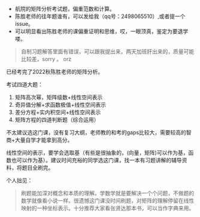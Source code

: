 - 航院的矩阵分析考试题，偏重范数和计算。
- 陈胜老师的往年题谁有，可以发给我（qq号：2498065510）,或者提一个issue。
- 可以明显看出陈胜老师的课偏重证明和思维，哎，一眼顶真，鉴定为要退学喽。



> 自制习题解答里面有错误，可以跟我提出来，两天加班肝出来的，质量可能比较差，sorry 。 orz



 已经考完了2022秋陈胜老师的矩阵分析。

考试四道大题：

1. 矩阵高次幂，矩阵级数+线性空间表示
2. 奇异值分解+求函数极值+线性空间表示
3. 差分方程+实内积空间+线性空间表示
4. 矩阵方程的四道判断题（综合运用）

不太建议选这门课，没有复习大纲，老师教的和考的gaps比较大，需要较高的智商+大量自学才能拿到高分。

线性空间的表示，要学会选取基（有些是很抽象的，(向量，矩阵)可以作为基，函数也可以作为基）。建议时间充裕的同学选这门课，找一本有习题讲解的辅导资料，将题目全刷完。



个人拙见：

>  刷题能加深对概念和本质的理解。学数学就是要解决一个个问题，不做题的数学就像看小说一样。很遗憾这门课没时间刷题，对矩阵的理解停留在线性映射的一种坐标表示。十分推荐大家看张贤达那本书，可以当作字典来用。